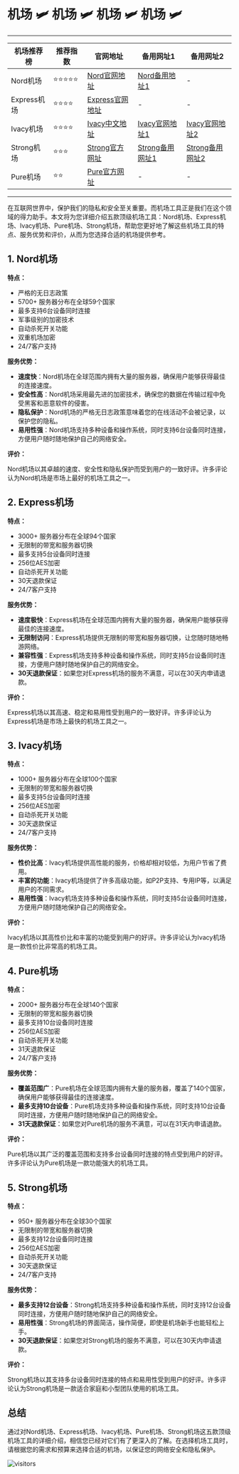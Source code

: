 # 机场 🛩️ 机场 🛩️ 机场 🛩️ 机场 🛩️

----

|  机场推荐榜   | 推荐指数 | 官网地址  | 备用网址1 | 备用网址2 |
|  ----  | ----  | ---- | ---- | ---- |
| Nord机场 | ⭐⭐⭐⭐⭐ | [Nord官网地址](https://go.nordlocker.net/aff_c?offer_id=15&aff_id=38201&url_id=6063&aff_sub=2gityangzixia&aff_click_id=jichang) | [Nord备用地址1](http://get.affiliatescn.net/aff_c?offer_id=153&aff_id=38201&source=github&aff_sub=2gityangzixia&aff_sub2=jichang) | - |
| Express机场 | ⭐⭐⭐⭐ | [Express官网地址](https://go.expressvpn.com/c/4034381/1608823/16063?subId1=2gityangzixia&subId2=kexue) | - | - |
| Ivacy机场 | ⭐⭐⭐⭐ | [Ivacy中文地址](https://www.ivacykodi.com/easter-deal-2020/?aff=91814&data1=2gityangzixia&data2=jichang) | [Ivacy官网地址1](https://billing.ivacy.com/page/91814/6f38cc97/CHN/kxswkx/tizi) | [Ivacy官网地址2](https://www.ivacy.com/best-vpn-deal-of-2022/?aff=91814&source=Aff&data1=2gityangzixia&data2=jichang) |
| Strong机场 | ⭐⭐⭐ | [Strong官方网址](https://strongvpn.com/?tr_aid=5f856c291d7a8&data1=2gityangzixia&data2=jichang) | [Strong备用网址1](https://reliablevpn.net/?tr_aid=5f856c291d7a8&data1=2gityangzixia&data2=jichang) | [Strong备用网址2](https://strongtech.org/?tr_aid=5f856c291d7a8&data1=2gityangzixia&data2=jichang) |
| Pure机场 | ⭐⭐ | [Pure官方网址](https://billing.purevpn.com/aff.php?aff=42611&data1=2gityangzixia&data2=jichang) | - | - |

----

在互联网世界中，保护我们的隐私和安全至关重要。而机场工具正是我们在这个领域的得力助手。本文将为您详细介绍五款顶级机场工具：Nord机场、Express机场、Ivacy机场、Pure机场、Strong机场，帮助您更好地了解这些机场工具的特点、服务优势和评价，从而为您选择合适的机场提供参考。

## 1. Nord机场

**特点：**

- 严格的无日志政策
- 5700+ 服务器分布在全球59个国家
- 最多支持6台设备同时连接
- 军事级别的加密技术
- 自动杀死开关功能
- 双重机场加密
- 24/7客户支持

**服务优势：**

- **速度快**：Nord机场在全球范围内拥有大量的服务器，确保用户能够获得最佳的连接速度。
- **安全性高**：Nord机场采用最先进的加密技术，确保您的数据在传输过程中免受黑客和恶意软件的侵害。
- **隐私保护**：Nord机场的严格无日志政策意味着您的在线活动不会被记录，以保护您的隐私。
- **易用性强**：Nord机场支持多种设备和操作系统，同时支持6台设备同时连接，方便用户随时随地保护自己的网络安全。

**评价：**

Nord机场以其卓越的速度、安全性和隐私保护而受到用户的一致好评。许多评论认为Nord机场是市场上最好的机场工具之一。

## 2. Express机场

**特点：**

- 3000+ 服务器分布在全球94个国家
- 无限制的带宽和服务器切换
- 最多支持5台设备同时连接
- 256位AES加密
- 自动杀死开关功能
- 30天退款保证
- 24/7客户支持

**服务优势：**

- **速度极快**：Express机场在全球范围内拥有大量的服务器，确保用户能够获得最佳的连接速度。
- **无限制访问**：Express机场提供无限制的带宽和服务器切换，让您随时随地畅游网络。
- **兼容性强**：Express机场支持多种设备和操作系统，同时支持5台设备同时连接，方便用户随时随地保护自己的网络安全。
- **30天退款保证**：如果您对Express机场的服务不满意，可以在30天内申请退款。

**评价：**

Express机场以其高速、稳定和易用性受到用户的一致好评。许多评论认为Express机场是市场上最快的机场工具之一。

## 3. Ivacy机场

**特点：**

- 1000+ 服务器分布在全球100个国家
- 无限制的带宽和服务器切换
- 最多支持5台设备同时连接
- 256位AES加密
- 自动杀死开关功能
- 30天退款保证
- 24/7客户支持

**服务优势：**

- **性价比高**：Ivacy机场提供高性能的服务，价格却相对较低，为用户节省了费用。
- **丰富的功能**：Ivacy机场提供了许多高级功能，如P2P支持、专用IP等，以满足用户的不同需求。
- **易用性强**：Ivacy机场支持多种设备和操作系统，同时支持5台设备同时连接，方便用户随时随地保护自己的网络安全。

**评价：**

Ivacy机场以其高性价比和丰富的功能受到用户的好评。许多评论认为Ivacy机场是一款性价比非常高的机场工具。

## 4. Pure机场

**特点：**

- 2000+ 服务器分布在全球140个国家
- 无限制的带宽和服务器切换
- 最多支持10台设备同时连接
- 256位AES加密
- 自动杀死开关功能
- 31天退款保证
- 24/7客户支持

**服务优势：**

- **覆盖范围广**：Pure机场在全球范围内拥有大量的服务器，覆盖了140个国家，确保用户能够获得最佳的连接速度。
- **最多支持10台设备**：Pure机场支持多种设备和操作系统，同时支持10台设备同时连接，方便用户随时随地保护自己的网络安全。
- **31天退款保证**：如果您对Pure机场的服务不满意，可以在31天内申请退款。

**评价：**

Pure机场以其广泛的覆盖范围和支持多台设备同时连接的特点受到用户的好评。许多评论认为Pure机场是一款功能强大的机场工具。

## 5. Strong机场

**特点：**

- 950+ 服务器分布在全球30个国家
- 无限制的带宽和服务器切换
- 最多支持12台设备同时连接
- 256位AES加密
- 自动杀死开关功能
- 30天退款保证
- 24/7客户支持

**服务优势：**

- **最多支持12台设备**：Strong机场支持多种设备和操作系统，同时支持12台设备同时连接，方便用户随时随地保护自己的网络安全。
- **易用性强**：Strong机场的界面简洁，操作简便，即使是机场新手也能轻松上手。
- **30天退款保证**：如果您对Strong机场的服务不满意，可以在30天内申请退款。

**评价：**

Strong机场以其支持多台设备同时连接的特点和易用性受到用户的好评。许多评论认为Strong机场是一款适合家庭和小型团队使用的机场工具。

## 总结

通过对Nord机场、Express机场、Ivacy机场、Pure机场、Strong机场这五款顶级机场工具的详细介绍，相信您已经对它们有了更深入的了解。在选择机场工具时，请根据您的需求和预算来选择合适的机场，以保证您的网络安全和隐私保护。

![visitors](https://visitor-badge.glitch.me/badge?page_id=yangzixia.jichang&left_color=white&right_color=white)
